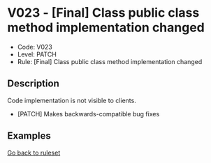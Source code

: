 # V023 - [Final] Class public class method implementation changed

* Code: V023
* Level: PATCH
* Rule: [Final] Class public class method implementation changed

## Description

Code implementation is not visible to clients.

* [PATCH] Makes backwards-compatible bug fixes

## Examples

[Go back to ruleset](../README.md)